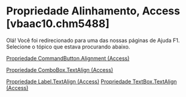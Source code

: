 
# Propriedade Alinhamento, Access [vbaac10.chm5488]

Olá! Você foi redirecionado para uma das nossas páginas de Ajuda F1. Selecione o tópico que estava procurando abaixo.

[Propriedade CommandButton.Alignment (Access)](http://msdn.microsoft.com/library/b0081eea-1149-d173-646a-0800aa558415%28Office.15%29.aspx)

[Propriedade ComboBox.TextAlign (Access)](http://msdn.microsoft.com/library/c5de59ad-f41f-8f19-6056-16ca88a1937d%28Office.15%29.aspx)

[Propriedade Label.TextAlign (Access)](http://msdn.microsoft.com/library/088c8577-2057-8936-6a47-3c304c8e0eb2%28Office.15%29.aspx)
[Propriedade TextBox.TextAlign (Access)](http://msdn.microsoft.com/library/2b6e5ad7-02f5-4e33-47a4-87882a3113b2%28Office.15%29.aspx)
